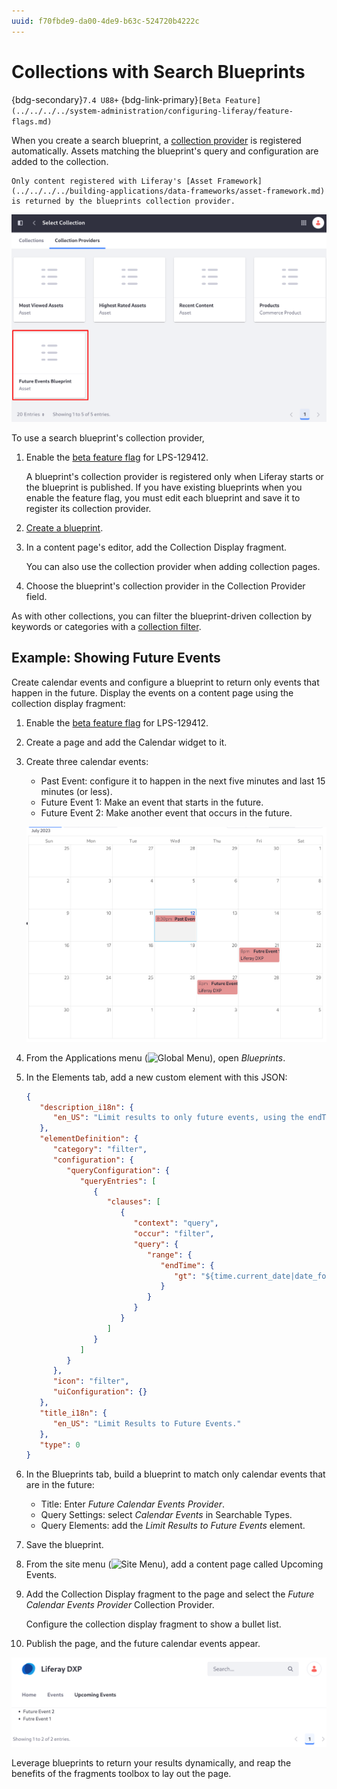 ```yaml
---
uuid: f70fbde9-da00-4de9-b63c-524720b4222c
---
```


# Collections with Search Blueprints

{bdg-secondary}`7.4 U88+`
{bdg-link-primary}`[Beta Feature](../../../../system-administration/configuring-liferay/feature-flags.md)`

When you create a search blueprint, a [collection provider](../../../../site-building/displaying-content/collections-and-collection-pages/collection-providers.md) is registered automatically. Assets matching the blueprint's query and configuration are added to the collection.

```{important}
Only content registered with Liferay's [Asset Framework](../../../../building-applications/data-frameworks/asset-framework.md) is returned by the blueprints collection provider.
```

![Search blueprints are registered as collection providers.](./collections-with-search-blueprints/images/01.png)

To use a search blueprint's collection provider,

1. Enable the [beta feature flag](../../../../system-administration/configuring-liferay/feature-flags.md) for LPS-129412.

   A blueprint's collection provider is registered only when Liferay starts or the blueprint is published. If you have existing blueprints when you enable the feature flag, you must edit each blueprint and save it to register its collection provider.

1. [Create a blueprint](./creating-and-managing-search-blueprints.md).

1. In a content page's editor, add the Collection Display fragment.

   You can also use the collection provider when adding collection pages.

1. Choose the blueprint's collection provider in the Collection Provider field.

As with other collections, you can filter the blueprint-driven collection by keywords or categories with a [collection filter](../../../../site-building/displaying-content/additional-content-display-options/filtering-collections-on-a-page.md).

## Example: Showing Future Events

Create calendar events and configure a blueprint to return only events that happen in the future. Display the events on a content page using the collection display fragment:

1. Enable the [beta feature flag](../../../../system-administration/configuring-liferay/feature-flags.md) for LPS-129412.

1. Create a page and add the Calendar widget to it.

1. Create three calendar events: 

   * Past Event: configure it to happen in the next five minutes and last 15 minutes (or less).
   * Future Event 1: Make an event that starts in the future.
   * Future Event 2: Make another event that occurs in the future.

   ![Three events are added to the Calendar widget.](./collections-with-search-blueprints/images/03.png)

1. From the Applications menu (![Global Menu](../../../../images/icon-applications-menu.png)), open _Blueprints_. 

1. In the Elements tab, add a new custom element with this JSON:

   ```json
   {
      "description_i18n": {
         "en_US": "Limit results to only future events, using the endTime field."
      },
      "elementDefinition": {
         "category": "filter",
         "configuration": {
            "queryConfiguration": {
               "queryEntries": [
                  {
                     "clauses": [
                        {
                           "context": "query",
                           "occur": "filter",
                           "query": {
                              "range": {
                                 "endTime": {
                                    "gt": "${time.current_date|date_format=timestamp}"
                                 }
                              }
                           }
                        }
                     ]
                  }
               ]
            }
         },
         "icon": "filter",
         "uiConfiguration": {}
      },
      "title_i18n": {
         "en_US": "Limit Results to Future Events."
      },
      "type": 0
   }
   ```

1. In the Blueprints tab, build a blueprint to match only calendar events that are in the future:

   * Title: Enter _Future Calendar Events Provider_.
   * Query Settings: select _Calendar Events_ in Searchable Types.
   * Query Elements: add the _Limit Results to Future Events_ element.

1. Save the blueprint.

1. From the site menu (![Site Menu](../../../../images/icon-product-menu.png)), add a content page called Upcoming Events.

1. Add the Collection Display fragment to the page and select the _Future Calendar Events Provider_ Collection Provider.

   Configure the collection display fragment to show a bullet list.

1. Publish the page, and the future calendar events appear.

![Only the future events are displayed in the collection display fragment.](./collections-with-search-blueprints/images/02.png)

Leverage blueprints to return your results dynamically, and reap the benefits of the fragments toolbox to lay out the page.
